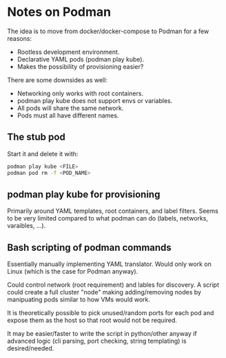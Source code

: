 # Notes on Podman
The idea is to move from docker/docker-compose to Podman for a few reasons:

  * Rootless development environment.
  * Declarative YAML pods (podman play kube).
  * Makes the possibility of provisioning easier?

There are some downsides as well:

  * Networking only works with root containers.
  * podman play kube does not support envs or variables.
  * All pods will share the same network.
  * Pods must all have different names.


## The stub pod
Start it and delete it with:

```bash
podman play kube <FILE>
podman pod rm -f <POD_NAME>
```


## podman play kube for provisioning
Primarily around YAML templates, root containers, and label filters.
Seems to be very limited compared to what podman can do (labels, networks, varaibles, ...).


## Bash scripting of podman commands
Essentially manually implementing YAML translator.
Would only work on Linux (which is the case for Podman anyway).

Could control network (root requirement) and lables for discovery.
A script could create a full cluster "node" making adding/removing nodes
by manipuating pods similar to how VMs would work.

It is theoretically possible to pick unused/random ports for each pod and
expose them as the host so that root would not be required.

It may be easier/faster to write the script in python/other anyway if
advanced logic (cli parsing, port checking, string templating) is desired/needed.
